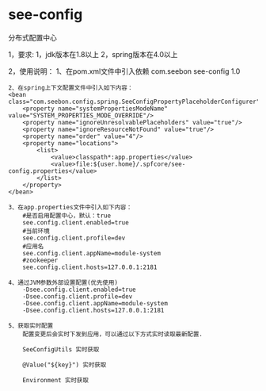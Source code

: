 # see-config
分布式配置中心


1，要求:
	1，jdk版本在1.8以上
	2，spring版本在4.0以上

2，使用说明：
    1、在pom.xml文件中引入依赖
      <dependency>
          <groupId>com.seebon</groupId>
          <artifactId>see-config</artifactId>
          <version>1.0</version>
      </dependency>

	2、在spring上下文配置文件中引入如下内容：
	<bean class="com.seebon.config.spring.SeeConfigPropertyPlaceholderConfigurer">
        <property name="systemPropertiesModeName" value="SYSTEM_PROPERTIES_MODE_OVERRIDE"/>
        <property name="ignoreUnresolvablePlaceholders" value="true"/>
        <property name="ignoreResourceNotFound" value="true"/>
        <property name="order" value="4"/>
        <property name="locations">
            <list>
                <value>classpath*:app.properties</value>
                <value>file:${user.home}/.spfcore/see-config.properties</value>
            </list>
        </property>
    </bean>

    3、在app.properties文件中引入如下内容：
        #是否启用配置中心，默认：true
        see.config.client.enabled=true
        #当前环境
        see.config.client.profile=dev
        #应用名
        see.config.client.appName=module-system
        #zookeeper
        see.config.client.hosts=127.0.0.1:2181

    4、通过JVM参数外部设置配置(优先使用)
        -Dsee.config.client.enabled=true
        -Dsee.config.client.profile=dev
        -Dsee.config.client.appName=module-system
        -Dsee.config.client.hosts=127.0.0.1:2181

	5、获取实时配置
	    配置变更后会实时下发到应用，可以通过以下方式实时读取最新配置.

        SeeConfigUtils 实时获取

        @Value("${key}") 实时获取

        Environment 实时获取


